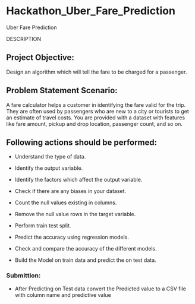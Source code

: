 # Hackathon_Uber_Fare_Prediction

Uber Fare Prediction

DESCRIPTION

## Project Objective: 
Design an algorithm which will tell the fare to be charged for a passenger.

## Problem Statement Scenario: 
A fare calculator helps a customer in identifying the fare valid for the trip. They are often used by passengers who are new to a city or tourists to get an estimate of travel costs. You are provided with a dataset with features like fare amount, pickup and drop location, passenger count, and so on.

## Following actions should be performed:
* Understand the type of data.
* Identify the output variable.
* Identify the factors which affect the output variable.
* Check if there are any biases in your dataset.
* Count the null values existing in columns.
* Remove the null value rows in the target variable.
* Perform train test split.
* Predict the accuracy using regression models.
* Check and compare the accuracy of the different models.

* Build the Model on train data and predict the on test data.

### Submittion:
* After Predicting on Test data convert the Predicted value to a CSV file with column name and predictive value
